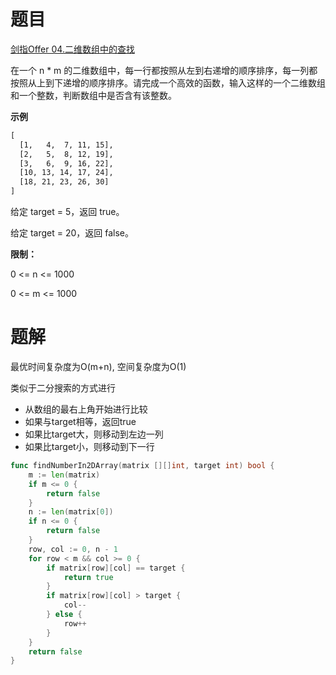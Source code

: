 # 题目
[剑指Offer 04.二维数组中的查找](https://leetcode-cn.com/problems/er-wei-shu-zu-zhong-de-cha-zhao-lcof/)

在一个 n * m 的二维数组中，每一行都按照从左到右递增的顺序排序，每一列都按照从上到下递增的顺序排序。请完成一个高效的函数，输入这样的一个二维数组和一个整数，判断数组中是否含有该整数。

**示例**
```html
[
  [1,   4,  7, 11, 15],
  [2,   5,  8, 12, 19],
  [3,   6,  9, 16, 22],
  [10, 13, 14, 17, 24],
  [18, 21, 23, 26, 30]
]
```

给定 target = 5，返回 true。

给定 target = 20，返回 false。

**限制：**

0 <= n <= 1000

0 <= m <= 1000

# 题解
最优时间复杂度为O(m+n), 空间复杂度为O(1)

类似于二分搜索的方式进行
- 从数组的最右上角开始进行比较
- 如果与target相等，返回true
- 如果比target大，则移动到左边一列
- 如果比target小，则移动到下一行

```go
func findNumberIn2DArray(matrix [][]int, target int) bool {
    m := len(matrix)
    if m <= 0 {
        return false
    }
    n := len(matrix[0])
    if n <= 0 {
        return false
    }
    row, col := 0, n - 1
    for row < m && col >= 0 {
        if matrix[row][col] == target {
            return true
        }
        if matrix[row][col] > target {
            col--
        } else {
            row++
        }
    }
    return false
}
```